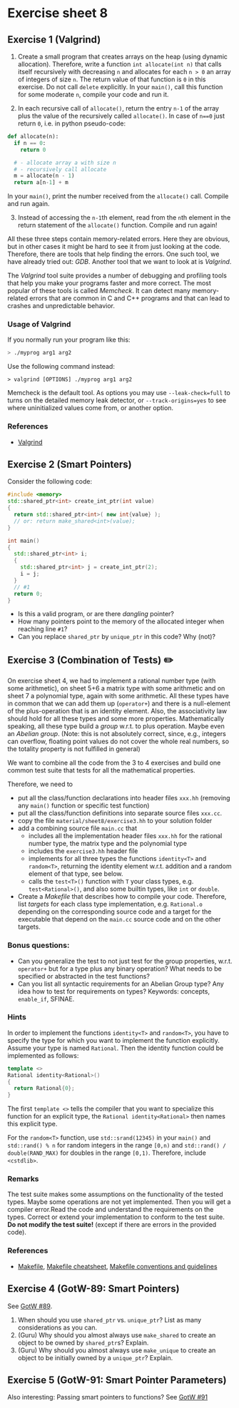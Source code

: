 # Exercise sheet 8

## Exercise 1 (Valgrind)
1. Create a small program that creates arrays on the heap (using dynamic allocation). Therefore, write a function `int allocate(int n)`
   that calls itself recursively with decreasing `n` and allocates for each `n > 0` an array of integers of size `n`. The return value of that function
   is `0` in this exercise. Do not call `delete` explicitly. In your `main()`, call this function for some moderate `n`, compile your code and run it.

2. In each recursive call of `allocate()`, return the entry `n-1` of the array plus the value of the recursively called `allocate()`.
In case of `n==0` just return `0`, i.e. in python pseudo-code:
```python
def allocate(n):
  if n == 0:
    return 0

  # - allocate array a with size n
  # - recursively call allocate
  m = allocate(n - 1)
  return a[n-1] + m
```
  In your `main()`, print the number received from the `allocate()` call. Compile and run again.

3. Instead of accessing the `n-1`th element, read from the `n`th element in the return statement of the `allocate()` function. Compile and run again!


All these three steps contain memory-related errors. Here they are obvious, but in other cases it might be hard to see it from just looking at the code.
Therefore, there are tools that help finding the errors. One such tool, we have already tried out: *GDB*. Another tool that we want to look at is
*Valgrind*.

The *Valgrind* tool suite provides a number of debugging and profiling tools that help you make your programs faster and more correct.
The most popular of these tools is called *Memcheck*. It can detect many memory-related errors that are common in C and C++ programs
and that can lead to crashes and unpredictable behavior.

### Usage of Valgrind
If you normally run your program like this:
```bash
> ./myprog arg1 arg2
```
Use the following command instead:
```
> valgrind [OPTIONS] ./myprog arg1 arg2
```
Memcheck is the default tool. As options you may use `--leak-check=full` to turns on the detailed memory leak detector,
or `--track-origins=yes` to see where uninitialized values come from, or another option.

### References
- [Valgrind](http://valgrind.org/docs/manual/quick-start.html)


## Exercise 2 (Smart Pointers)
Consider the following code:
```c++
#include <memory>
std::shared_ptr<int> create_int_ptr(int value)
{
  return std::shared_ptr<int>( new int{value} );
  // or: return make_shared<int>(value);
}

int main()
{
  std::shared_ptr<int> i;
  {
    std::shared_ptr<int> j = create_int_ptr(2);
    i = j;
  }
  // #1
  return 0;
}
```
- Is this a valid program, or are there *dangling* pointer?
- How many pointers point to the memory of the allocated integer when reaching line `#1`?
- Can you replace `shared_ptr` by `unique_ptr` in this code? Why (not)?


## Exercise 3 (Combination of Tests) :pencil2:
On exercise sheet 4, we had to implement a rational number type (with some arithmetic), on sheet 5+6 a
matrix type with some arithmetic and on sheet 7 a polynomial type, again with some arithmetic. All these
types have in common that we can add them up (`operator+`) and there is a null-element of the plus-operation
that is an identity element. Also, the associativity law should hold for all these types and some more properties.
Mathematically speaking, all these type build a *group* w.r.t. to plus operation. Maybe even an *Abelian group*.
(Note: this is not absolutely correct, since, e.g., integers can overflow, floating point values do not cover
the whole real numbers, so the totality property is not fulfilled in general)

We want to combine all the code from the 3 to 4 exercises and build one common test suite that tests for all
the mathematical properties.

Therefore, we need to
- put all the class/function declarations into header files `xxx.hh` (removing any `main()` function or specific test function)
- put all the class/function definitions into separate source files `xxx.cc`.
- copy the file `material/sheet8/exercise3.hh` to your solution folder
- add a combining source file `main.cc` that
  * includes all the implementation header files `xxx.hh` for the rational number type, the matrix type and the polynomial type
  * includes the `exercise3.hh` header file
  * implements for all three types the functions `identity<T>` and `random<T>`, returning the identity element w.r.t. addition and
    a random element of that type, see below.
  * calls the `test<T>()` function with `T` your class types, e.g. `test<Rational>()`, and also some builtin types, like `int` or `double`.
- Create a *Makefile* that describes how to compile your code. Therefore, list *targets* for each class type implementation, e.g. `Rational.o`
  depending on the corresponding source code and a target for the executable that depend on the `main.cc` source code and on the other targets.

### Bonus questions:
- Can you generalize the test to not just test for the group properties, w.r.t. `operator+` but for a type plus any binary operation? What
  needs to be specified or abstracted in the test functions?
- Can you list all syntactic requirements for an Abelian Group type? Any idea how to test for requirements on types? Keywords: concepts, `enable_if`, SFINAE.

### Hints
In order to implement the functions `identity<T>` and `random<T>`, you have to specify the type for which you want to implement
the function explicitly. Assume your type is named `Rational`. Then the identity function could be implemented as follows:
```c++
template <>
Rational identity<Rational>()
{
  return Rational{0};
}
```
The first `template <>` tells the compiler that you want to specialize this function for an explicit type, the `Rational identity<Rational>` then
names this explicit type.

For the `random<T>` function, use `std::srand(12345)` in your `main()` and `std::rand() % n` for random integers in the range `[0,n)` and
`std::rand() / double(RAND_MAX)` for doubles in the range `[0,1)`. Therefore, include `<cstdlib>`.

### Remarks
The test suite makes some assumptions on the functionality of the tested types. Maybe some operations are not yet implemented. Then you will
get a compiler error.Read the code and understand the requirements on the types. Correct or extend your implementation to conform to the test suite.
**Do not modify the test suite!** (except if there are errors in the provided code).

### References
- [Makefile](https://www.gnu.org/software/make/manual/html_node/Makefiles.html),
  [Makefile cheatsheet](https://devhints.io/makefile),
  [Makefile conventions and guidelines](https://eigenstate.org/notes/makefiles)


## Exercise 4 (GotW-89: Smart Pointers)
See [GotW #89](https://herbsutter.com/2013/05/29/gotw-89-solution-smart-pointers).

1. When should you use `shared_ptr` vs. `unique_ptr`? List as many considerations as you can.
2. (Guru) Why should you almost always use `make_shared` to create an object to be owned by `shared_ptr`s? Explain.
3. (Guru) Why should you almost always use `make_unique` to create an object to be initially owned by a `unique_ptr`? Explain.

## Exercise 5 (GotW-91: Smart Pointer Parameters)
Also interesting: Passing smart pointers to functions? See [GotW #91](https://herbsutter.com/2013/06/05/gotw-91-solution-smart-pointer-parameters)